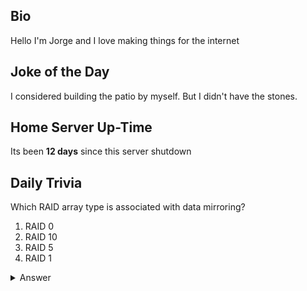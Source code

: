 ## Bio

Hello I'm Jorge and I love making things for the internet

## Joke of the Day

I considered building the patio by myself. But I didn't have the stones.

## Home Server Up-Time

Its been **12 days** since this server shutdown


## Daily Trivia

Which RAID array type is associated with data mirroring?
 1. RAID 0
 2. RAID 10
 3. RAID 5
 4. RAID 1

<details>
  <summary>Answer</summary>
  RAID 1
</details>
